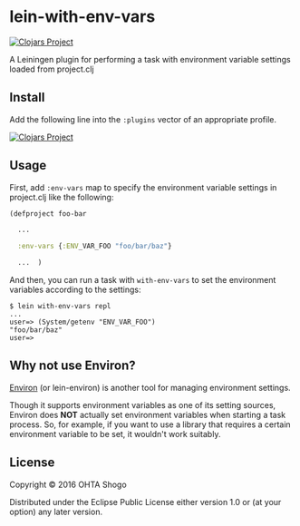 # lein-with-env-vars
[![Clojars Project](https://img.shields.io/clojars/v/lein-with-env-vars.svg)](https://clojars.org/lein-with-env-vars)

A Leiningen plugin for performing a task with environment variable settings loaded from project.clj

## Install

Add the following line into the `:plugins` vector of an appropriate profile.

[![Clojars Project](https://clojars.org/lein-with-env-vars/latest-version.svg)](https://clojars.org/lein-with-env-vars)

## Usage

First, add `:env-vars` map to specify the environment variable settings in project.clj like the following:

```clj
(defproject foo-bar

  ...

  :env-vars {:ENV_VAR_FOO "foo/bar/baz"}

  ...  )
```

And then, you can run a task with `with-env-vars` to set the environment variables according to the settings:

    $ lein with-env-vars repl
    ...
    user=> (System/getenv "ENV_VAR_FOO")
    "foo/bar/baz"
    user=>

## Why not use Environ?

[Environ](https://github.com/weavejester/environ) (or lein-environ) is another tool for managing environment settings.

Though it supports environment variables as one of its setting sources, Environ does **NOT** actually set environment variables when starting a task process. So, for example, if you want to use a library that requires a certain environment variable to be set, it wouldn't work suitably.

## License

Copyright © 2016 OHTA Shogo

Distributed under the Eclipse Public License either version 1.0 or (at
your option) any later version.
